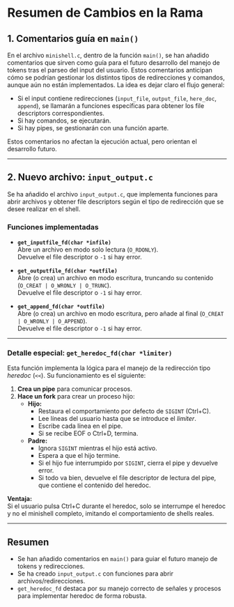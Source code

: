 # Resumen de Cambios en la Rama

## 1. Comentarios guía en `main()`

En el archivo `minishell.c`, dentro de la función `main()`, se han añadido comentarios que sirven como guía para el futuro desarrollo del manejo de tokens tras el parseo del input del usuario. Estos comentarios anticipan cómo se podrían gestionar los distintos tipos de redirecciones y comandos, aunque aún no están implementados. La idea es dejar claro el flujo general:

- Si el input contiene redirecciones (`input_file`, `output_file`, `here_doc`, `append`), se llamarán a funciones específicas para obtener los file descriptors correspondientes.
- Si hay comandos, se ejecutarán.
- Si hay pipes, se gestionarán con una función aparte.

Estos comentarios no afectan la ejecución actual, pero orientan el desarrollo futuro.

---

## 2. Nuevo archivo: `input_output.c`

Se ha añadido el archivo `input_output.c`, que implementa funciones para abrir archivos y obtener file descriptors según el tipo de redirección que se desee realizar en el shell.

### Funciones implementadas

- **`get_inputfile_fd(char *infile)`**  
  Abre un archivo en modo solo lectura (`O_RDONLY`).  
  Devuelve el file descriptor o `-1` si hay error.

- **`get_outputfile_fd(char *outfile)`**  
  Abre (o crea) un archivo en modo escritura, truncando su contenido (`O_CREAT | O_WRONLY | O_TRUNC`).  
  Devuelve el file descriptor o `-1` si hay error.

- **`get_append_fd(char *outfile)`**  
  Abre (o crea) un archivo en modo escritura, pero añade al final (`O_CREAT | O_WRONLY | O_APPEND`).  
  Devuelve el file descriptor o `-1` si hay error.

---

### Detalle especial: `get_heredoc_fd(char *limiter)`

Esta función implementa la lógica para el manejo de la redirección tipo *heredoc* (`<<`). Su funcionamiento es el siguiente:

1. **Crea un pipe** para comunicar procesos.
2. **Hace un fork** para crear un proceso hijo:
   - **Hijo:**  
     - Restaura el comportamiento por defecto de `SIGINT` (Ctrl+C).
     - Lee líneas del usuario hasta que se introduce el *limiter*.
     - Escribe cada línea en el pipe.
     - Si se recibe EOF o Ctrl+D, termina.
   - **Padre:**  
     - Ignora `SIGINT` mientras el hijo está activo.
     - Espera a que el hijo termine.
     - Si el hijo fue interrumpido por `SIGINT`, cierra el pipe y devuelve error.
     - Si todo va bien, devuelve el file descriptor de lectura del pipe, que contiene el contenido del heredoc.

**Ventaja:**  
Si el usuario pulsa Ctrl+C durante el heredoc, solo se interrumpe el heredoc y no el minishell completo, imitando el comportamiento de shells reales.

---

## Resumen

- Se han añadido comentarios en `main()` para guiar el futuro manejo de tokens y redirecciones.
- Se ha creado `input_output.c` con funciones para abrir archivos/redirecciones.
- `get_heredoc_fd` destaca por su manejo correcto de señales y procesos para implementar heredoc de forma robusta.